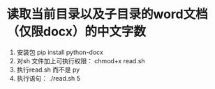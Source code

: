 # 读取当前目录以及子目录的word文档（仅限docx）的中文字数

1. 安装包 pip install python-docx
2. 对sh 文件加上可执行权限： chmod+x read.sh
3. 执行read.sh 而不是 py
4. 执行语句： ./read.sh
5